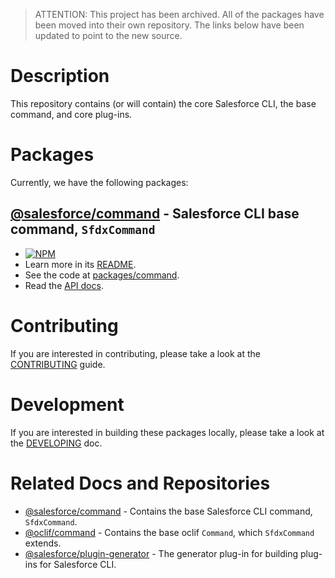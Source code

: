 > ATTENTION: This project has been archived. All of the packages have been moved into their own repository. The links below have been updated to point to the new source.

# Description

This repository contains (or will contain) the core Salesforce CLI, the base command, and core plug-ins.

# Packages

Currently, we have the following packages:

## [@salesforce/command](https://www.npmjs.com/package/@salesforce/command) - Salesforce CLI base command, `SfdxCommand`

- [![NPM](https://img.shields.io/npm/v/@salesforce/command.svg)](https://www.npmjs.com/package/@salesforce/command)
- Learn more in its [README](https://github.com/salesforcecli/command/blob/main/README.md).
- See the code at [packages/command](https://github.com/salesforcecli/command/).
- Read the [API docs](https://salesforcecli.github.io/command/).

# Contributing

If you are interested in contributing, please take a look at the [CONTRIBUTING](https://github.com/forcedotcom/cli-packages/blob/main/CONTRIBUTING.md) guide.

# Development

If you are interested in building these packages locally, please take a look at the [DEVELOPING](https://github.com/forcedotcom/cli-packages/blob/main/DEVELOPING.md) doc.

# Related Docs and Repositories

- [@salesforce/command](https://github.com/salesforcecli/command/) - Contains the base Salesforce CLI command, `SfdxCommand`.
- [@oclif/command](https://github.com/oclif/command) - Contains the base oclif `Command`, which `SfdxCommand` extends.
- [@salesforce/plugin-generator](https://github.com/forcedotcom/sfdx-plugin-generate) - The generator plug-in for building plug-ins for Salesforce CLI.
